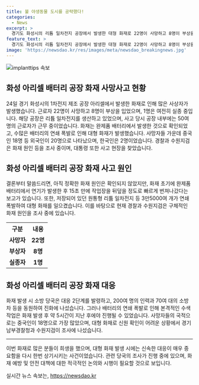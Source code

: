 ```yaml
---
title: 불 야생동물 도시를 공략했다! 
categories:
  - News
excerpt: >
  경기도 화성시의 리튬 일차전지 공장에서 발생한 대형 화재로 22명이 사망하고 8명이 부상을 입었으며, 1명이 실종 중이다. 공장 내부에 보관 중이던 완제품 전지 3만5000여개가 연쇄 폭발하며 불길을 키운 것으로 파악됐다. 사망자의 국적은 중국인 18명 등 외국인이 20명, 한국인은 2명이었다. 경찰과 수원지검이 원인 조사에 나섰으며, 대통령도 사고 현장을 찾았다.
feature_text: >
  경기도 화성시의 리튬 일차전지 공장에서 발생한 대형 화재로 22명이 사망하고 8명이 부상을 입었으며, 1명이 실종 중이다. 공장 내부에 보관 중이던 완제품 전지 3만5000여개가 연쇄 폭발하며 불길을 키운 것으로 파악됐다. 사망자의 국적은 중국인 18명 등 외국인이 20명, 한국인은 2명이었다. 경찰과 수원지검이 원인 조사에 나섰으며, 대통령도 사고 현장을 찾았다.
image: 'https://newsdao.kr/res/images/meta/newsdao_breakingnews.jpg'
---
```


<p><img src="https://newsdao.kr/res/images/meta/newsdao_breakingnews.jpg" alt="implanttips 속보" /></p>

<h2 data-ke-size="size26">화성 아리셀 배터리 공장 화재 사망사고 현황</h2>

<p data-ke-size="size16">24일 경기 화성시의 1차전지 제조 공장 아리셀에서 발생한 화재로 인해 많은 사상자가 발생했습니다. 근로자 22명이 사망하고 8명이 부상을 입었으며, 1명은 여전히 실종 중입니다. 해당 공장은 리튬 일차전지를 생산하고 있었으며, 사고 당시 공장 내부에는 50여 명의 근로자가 근무 중이었습니다. 화재는 완제품 배터리에서 발생한 것으로 확인되었고, 수많은 배터리의 연쇄 폭발로 인해 대형 화재가 발생했습니다. 사망자들 가운데 중국인 18명 등 외국인이 20명으로 나타났으며, 한국인은 2명이었습니다. 경찰과 수원지검은 화재 원인 등을 조사 중이며, 대통령 또한 사고 현장을 찾았습니다.</p>

<h2 data-ke-size="size24">화성 아리셀 배터리 공장 화재 사고 원인</h2>

<p data-ke-size="size16">결론부터 말씀드리면, 아직 정확한 화재 원인은 확인되지 않았지만, 화재 초기에 완제품 배터리에서 연기가 발생한 후 15초 만에 작업장을 뒤덮을 정도로 빠르게 번져나갔다는 보고가 있습니다. 또한, 저장되어 있던 원통형 리튬 일차전지 등 3만5000여 개가 연쇄 폭발하여 대형 화재를 일으켰습니다. 이를 바탕으로 현재 경찰과 수원지검은 구체적인 화재 원인을 조사 중에 있습니다.</p>

<table>
    <tr>
        <th>구분</th>
        <th>내용</th>
    </tr>
    <tr>
        <td style="text-align: center; height: 17px;"><b>사망자</b></td>
        <td style="text-align: center; height: 17px;"><b>22명</b></td>
    </tr>
    <tr>
        <td style="text-align: center; height: 17px;"><b>부상자</b></td>
        <td style="text-align: center; height: 17px;"><b>8명</b></td>
    </tr>
    <tr>
        <td style="text-align: center; height: 17px;"><b>실종자</b></td>
        <td style="text-align: center; height: 17px;"><b>1명</b></td>
    </tr>
</table>

<h2 data-ke-size="size24">화성 아리셀 배터리 공장 화재 대응</h2>

<p data-ke-size="size16">화재 발생 시 소방 당국은 대응 2단계를 발령하고, 200여 명의 인력과 70여 대의 소방차 등을 동원하여 진화에 나섰습니다. 그러나 배터리의 연쇄 폭발로 인해 본격적인 수색 작업은 화재 발생 후 약 5시간이 지난 후에야 진행될 수 있었습니다. 사망자들의 국적으로는 중국인이 18명으로 가장 많았으며, 대형 화재로 신원 확인이 어려운 상황에서 경기남부경찰청과 수원지검이 조사에 나섰습니다.</p>

<hr>

<p data-ke-size="size16">이번 화재로 많은 분들이 희생을 했으며, 대형 화재 발생 시에는 신속한 대응이 매우 중요함을 다시 한번 상기시키는 사건이었습니다. 관련 당국의 조사가 진행 중에 있으며, 화재 예방 및 안전 대책에 대한 적극적인 논의와 시행이 필요할 것으로 보입니다.</p>
실시간 뉴스 속보는, <a href="https://newsdao.kr" rel="dofollow">https://newsdao.kr</a>


